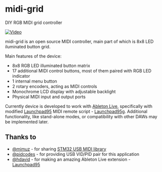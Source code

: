 # midi-grid
DIY RGB MIDI grid controller

[![Video](https://img.youtube.com/vi/7otjcxH8tro/0.jpg)](https://youtu.be/7otjcxH8tro "Demo video")

midi-grid is an open source MIDI controller, main part of which is 8x8 LED iluminated button grid.

Main features of the device:
- 8x8 RGB LED illuminated button matrix
- 17 additional MIDI control buttons, most of them paired with RGB LED indicator
- 1 internal menu button
- 2 rotary encoders, acting as MIDI controls
- Monochrome LCD display with adjustable backlight
- Physical MIDI input and output ports

Currently device is developed to work with [Ableton Live](https://www.ableton.com/en/live/), specifically with modified [Launchpad95](http://motscousus.com/stuff/2011-07_Novation_Launchpad_Ableton_Live_Scripts/) MIDI remote script - [Launchpad95g](https://github.com/zukaitis/Launchpad95g). Additional functionality, like stand-alone modes, or compatibility with other DAWs may be implemented later.

## Thanks to
- [@mimuz](https://github.com/mimuz) - for sharing [STM32 USB MIDI library](https://github.com/mimuz/mimuz-tuch)
- [@pidcodes](https://github.com/pidcodes) - for providing USB VID/PID pair for this application
- [@hdavid](https://github.com/hdavid) - for making an amazing Ableton Live extension - [Launchpad95](https://github.com/hdavid/Launchpad95)

